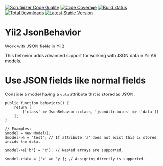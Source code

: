 [![Scrutinizer Code Quality](https://scrutinizer-ci.com/g/SAM-IT/yii2-jsonbehavior/badges/quality-score.png?b=master)](https://scrutinizer-ci.com/g/SAM-IT/yii2-jsonbehavior/?branch=master)
[![Code Coverage](https://scrutinizer-ci.com/g/SAM-IT/yii2-jsonbehavior/badges/coverage.png?b=master)](https://scrutinizer-ci.com/g/SAM-IT/yii2-jsonbehavior/?branch=master)
[![Build Status](https://scrutinizer-ci.com/g/SAM-IT/yii2-jsonbehavior/badges/build.png?b=master)](https://scrutinizer-ci.com/g/SAM-IT/yii2-jsonbehavior/build-status/master)
[![Total Downloads](https://poser.pugx.org/sam-it/yii2-jsonbehavior/downloads)](https://packagist.org/packages/sam-it/yii2-jsonbehavior)
[![Latest Stable Version](https://poser.pugx.org/sam-it/yii2-jsonbehavior/v/stable)](https://packagist.org/packages/sam-it/yii2-jsonbehavior)


# Yii2 JsonBehavior
Work with JSON fields in Yii2

This behavior adds advanced support for working with JSON data in Yii AR models.

# Use JSON fields like normal fields
Consider a model having a `data` attribute that is stored as JSON.
````
public function behaviors() {
    return [
        ['class' => JsonBehavior::class, 'jsonAttributes' => ['data']]
    ];
}

// Examples:
$model = new Model();
$model->a = "test"; // If attribute 'a' does not exist this is stored inside the data.

$model->a['b'] = 'c']; // Nested arrays are supported.

$model->data = ['x' => 'y']; // Assigning directly is supported.
````

